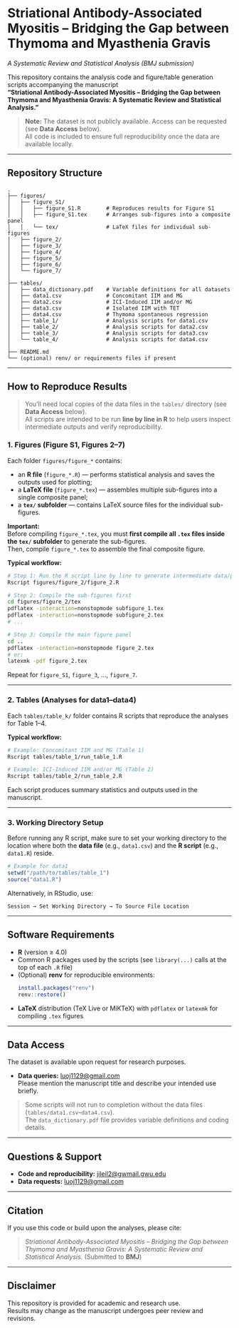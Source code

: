 # Striational Antibody-Associated Myositis – Bridging the Gap between Thymoma and Myasthenia Gravis  
_A Systematic Review and Statistical Analysis (BMJ submission)_

This repository contains the analysis code and figure/table generation scripts accompanying the manuscript  
**“Striational Antibody-Associated Myositis – Bridging the Gap between Thymoma and Myasthenia Gravis: A Systematic Review and Statistical Analysis.”**

> **Note:** The dataset is not publicly available. Access can be requested (see **Data Access** below).  
> All code is included to ensure full reproducibility once the data are available locally.

---

## Repository Structure

```
.
├── figures/
│   ├── figure_S1/
│   │   ├── figure_S1.R        # Reproduces results for Figure S1
│   │   ├── figure_S1.tex      # Arranges sub-figures into a composite panel
│   │   └── tex/               # LaTeX files for individual sub-figures
│   ├── figure_2/
│   ├── figure_3/
│   ├── figure_4/
│   ├── figure_5/
│   ├── figure_6/
│   └── figure_7/
│
├── tables/
│   ├── data_dictionary.pdf    # Variable definitions for all datasets
│   ├── data1.csv              # Concomitant IIM and MG
│   ├── data2.csv              # ICI-Induced IIM and/or MG
│   ├── data3.csv              # Isolated IIM with TET
│   ├── data4.csv              # Thymoma spontaneous regression
│   ├── table_1/               # Analysis scripts for data1.csv
│   ├── table_2/               # Analysis scripts for data2.csv
│   ├── table_3/               # Analysis scripts for data3.csv
│   └── table_4/               # Analysis scripts for data4.csv
│
├── README.md
└── (optional) renv/ or requirements files if present
```

---

## How to Reproduce Results

> You’ll need local copies of the data files in the `tables/` directory (see **Data Access** below).  
> All scripts are intended to be run **line by line in R** to help users inspect intermediate outputs and verify reproducibility.

### 1. Figures (Figure S1, Figures 2–7)

Each folder `figures/figure_*` contains:
- an **R file** (`figure_*.R`) — performs statistical analysis and saves the outputs used for plotting;  
- a **LaTeX file** (`figure_*.tex`) — assembles multiple sub-figures into a single composite panel;  
- a **`tex/` subfolder** — contains LaTeX source files for the individual sub-figures.

**Important:**  
Before compiling `figure_*.tex`, you must **first compile all `.tex` files inside the `tex/` subfolder** to generate the sub-figures.  
Then, compile `figure_*.tex` to assemble the final composite figure.

**Typical workflow:**
```bash
# Step 1: Run the R script line by line to generate intermediate data/plots
Rscript figures/figure_2/figure_2.R

# Step 2: Compile the sub-figures first
cd figures/figure_2/tex
pdflatex -interaction=nonstopmode subfigure_1.tex
pdflatex -interaction=nonstopmode subfigure_2.tex
# ...

# Step 3: Compile the main figure panel
cd ..
pdflatex -interaction=nonstopmode figure_2.tex
# or:
latexmk -pdf figure_2.tex
```

Repeat for `figure_S1`, `figure_3`, …, `figure_7`.

---

### 2. Tables (Analyses for data1–data4)

Each `tables/table_k/` folder contains R scripts that reproduce the analyses for Table 1–4.

**Typical workflow:**
```bash
# Example: Concomitant IIM and MG (Table 1)
Rscript tables/table_1/run_table_1.R

# Example: ICI-Induced IIM and/or MG (Table 2)
Rscript tables/table_2/run_table_2.R
```

Each script produces summary statistics and outputs used in the manuscript.

---

### 3. Working Directory Setup

Before running any R script, make sure to set your working directory to the location where both the **data file** (e.g., `data1.csv`) and the **R script** (e.g., `data1.R`) reside.

```r
# Example for data1
setwd("/path/to/tables/table_1")
source("data1.R")
```

Alternatively, in RStudio, use:
```
Session → Set Working Directory → To Source File Location
```

---

## Software Requirements

- **R** (version ≥ 4.0)
- Common R packages used by the scripts (see `library(...)` calls at the top of each `.R` file)
- (Optional) **renv** for reproducible environments:
  ```r
  install.packages("renv")
  renv::restore()
  ```
- **LaTeX** distribution (TeX Live or MiKTeX) with `pdflatex` or `latexmk` for compiling `.tex` figures

---

## Data Access

The dataset is available upon request for research purposes.

- **Data queries:** [luoj1129@gmail.com](mailto:luoj1129@gmail.com)  
  Please mention the manuscript title and describe your intended use briefly.

> Some scripts will not run to completion without the data files (`tables/data1.csv`–`data4.csv`).  
> The `data_dictionary.pdf` file provides variable definitions and coding details.

---

## Questions & Support

- **Code and reproducibility:** [jileil2@gwmail.gwu.edu](mailto:jileil2@gwmail.gwu.edu)  
- **Data requests:** [luoj1129@gmail.com](mailto:luoj1129@gmail.com)

---

## Citation

If you use this code or build upon the analyses, please cite:

> *Striational Antibody-Associated Myositis – Bridging the Gap between Thymoma and Myasthenia Gravis: A Systematic Review and Statistical Analysis.* (Submitted to **BMJ**)

---

## Disclaimer

This repository is provided for academic and research use.  
Results may change as the manuscript undergoes peer review and revisions.
